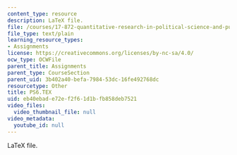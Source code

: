 ```yaml
---
content_type: resource
description: LaTeX file.
file: /courses/17-872-quantitative-research-in-political-science-and-public-policy-spring-2004/eb40ebade72ef2f61d1bfb858deb7521_PS6.TEX
file_type: text/plain
learning_resource_types:
- Assignments
license: https://creativecommons.org/licenses/by-nc-sa/4.0/
ocw_type: OCWFile
parent_title: Assignments
parent_type: CourseSection
parent_uid: 3b402a40-befa-7984-53dc-16fe492768dc
resourcetype: Other
title: PS6.TEX
uid: eb40ebad-e72e-f2f6-1d1b-fb858deb7521
video_files:
  video_thumbnail_file: null
video_metadata:
  youtube_id: null
---
```

LaTeX file.